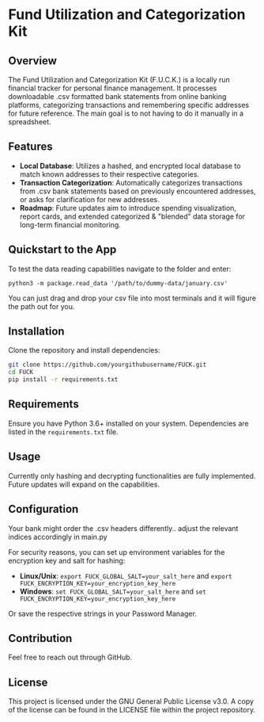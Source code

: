 
# Fund Utilization and Categorization Kit

## Overview

The Fund Utilization and Categorization Kit (F.U.C.K.) is a locally run financial tracker for personal finance management. It processes downloadable .csv formatted bank statements from online banking platforms, categorizing transactions and remembering specific addresses for future reference. The main goal is to not having to do it manually in a spreadsheet.
## Features

- **Local Database**: Utilizes a hashed, and encrypted local database to match known addresses to their respective categories.
- **Transaction Categorization**: Automatically categorizes transactions from .csv bank statements based on previously encountered addresses, or asks for clarification for new addresses.
- **Roadmap**: Future updates aim to introduce spending visualization, report cards, and extended categorized & "blended" data storage for long-term financial monitoring.

## Quickstart to the App
To test the data reading capabilities navigate to the folder and enter:
```
python3 -m package.read_data '/path/to/dummy-data/january.csv'
```
You can just drag and drop your csv file into most terminals and it will figure the path out for you.

## Installation

Clone the repository and install dependencies:

```bash
git clone https://github.com/yourgithubusername/FUCK.git
cd FUCK
pip install -r requirements.txt
```

## Requirements

Ensure you have Python 3.6+ installed on your system. Dependencies are listed in the `requirements.txt` file.

## Usage

Currently only hashing and decrypting functionalities are fully implemented. Future updates will expand on the capabilities.

## Configuration

Your bank might order the .csv headers differently.. adjust the relevant indices accordingly in main.py

For security reasons, you can set up environment variables for the encryption key and salt for hashing:

- **Linux/Unix**: `export FUCK_GLOBAL_SALT=your_salt_here` and `export FUCK_ENCRYPTION_KEY=your_encryption_key_here`
- **Windows**: `set FUCK_GLOBAL_SALT=your_salt_here` and `set FUCK_ENCRYPTION_KEY=your_encryption_key_here`

Or save the respective strings in your Password Manager.

## Contribution

Feel free to reach out through GitHub.

## License

This project is licensed under the GNU General Public License v3.0. A copy of the license can be found in the LICENSE file within the project repository.
